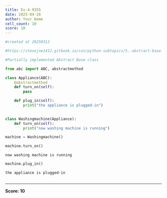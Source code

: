 ```yaml
---
title: Ex-4-9355
date: 2025-04-26
author: Your Name
cell_count: 10
score: 10
---
```


```python
#created at 20250312
```


```python
#https://stevejoe1412.gitbook.io/ssn/python-subtopics/5.-abstract-base-classes-abcs
```


```python
#Partially implemented Abstract Base class
```


```python
from abc import ABC, abstractmethod
```


```python
class Appliance(ABC):
    @abstractmethod
    def turn_on(self):
        pass

    def plug_in(self):
        print("the appliance is plugged-in")
    
```


```python
class Washingmachine(Appliance):
    def turn_on(self):
        print("now washing machine is running")
```


```python
machine = Washingmachine()
```


```python
machine.turn_on()
```

    now washing machine is running



```python
machine.plug_in()
```

    the appliance is plugged-in



```python

```


---
**Score: 10**